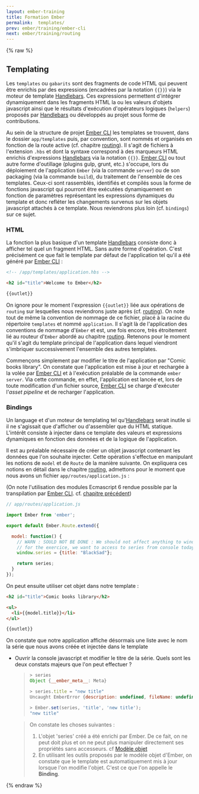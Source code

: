 ```yaml
---
layout: ember-training
title: Formation Ember
permalink:  templates/
prev: ember/training/ember-cli
next: ember/training/routing
---
```


{% raw %}

## Templating

Les ``templates`` ou ``gabarits`` sont des fragments de code HTML qui peuvent être enrichis par des expressions (encadrées par la notation ``{{}}``) via le moteur de template [Handlebars](handlebars). Ces expressions
permettent d'intégrer dynamiquement dans les fragments HTML la ou les valeurs d'objets javascript ainsi que le résultats d'exécution d'opérateurs logiques (``helpers``) proposés par
[Handlebars](handlebars) ou développés au projet sous forme de contributions.

Au sein de la structure de projet [Ember CLI](ember-cli) les templates se trouvent, dans le dossier ``app/templates`` puis, par convention, sont nommés et organisés en fonction de la route active (cf. chapitre [routing](../routing)).
Il s'agit de fichiers à l'extension ``.hbs`` et dont la syntaxe correspond à des marqueurs HTML enrichis d'expressions [Handlebars](handlebars) via la notation ``{{}}``. [Ember CLI](ember-cli) ou tout autre forme d'outillage
(plugins gulp, grunt, etc.) s'occupe, lors du déploiement de l'application ``Ember`` (via la commande ``server``) ou de son packaging (via la commande ``build``), du traitement de l'ensemble de ces templates. Ceux-ci
sont rassemblés, identifiés et compilés sous la forme de fonctions javascript qui pourront être exécutées dynamiquement en fonction de paramètres représentant les expressions dynamiques du template et donc refléter
les changements survenus sur les objets javascript attachés à ce template. Nous reviendrons plus loin (cf. ``bindings``) sur ce sujet.


### HTML

La fonction la plus basique d'un template [Handlebars](handlebars) consiste donc à afficher tel quel un fragment HTML. Sans autre forme d'opération. C'est précisément ce que fait le template par défaut de l'application
tel qu'il a été généré par [Ember CLI](ember-cli) :

```html
<!-- /app/templates/application.hbs -->

<h2 id="title">Welcome to Ember</h2>

{{outlet}}
```

On ignore pour le moment l'expression ``{{outlet}}`` liée aux opérations de ``routing`` sur lesquelles nous reviendrons juste après (cf. [routing](../routing)). On note tout de même la convention de nommage de ce fichier,
placé à la racine du répertoire ``templates`` et nommé ``application``. Il s'agit là de l'application des conventions de nommage d'``Ember`` et est, une fois encore, très étroitement lié au routeur d'``Ember`` abordé
au chapitre [routing](../routing). Retenons pour le moment qu'il s'agit du template principal de l'application dans lequel viendront s'imbriquer successivement l'ensemble des autres templates.

Commençons simplement par modifier le titre de l'application par "Comic books library". On constate que l'application est mise à jour et rechargée à la volée par [Ember CLI](ember-cli) et à l'exécution préalable de la
commande ``ember server``. Via cette commande, en effet, l'application est lancée et, lors de toute modification d'un fichier source, [Ember CLI](ember-cli) se charge d'exécuter l'*asset pipeline* et de recharger 
l'application.

### Bindings

Un language et d'un moteur de templating tel qu'[Handlebars](handlebars) serait inutile si il ne s'agissait que d'afficher ou d'assembler que du HTML statique. L'intérêt consiste à injecter dans ce template des valeurs
et expressions dynamiques en fonction des données et de la logique de l'application.

Il est au préalable nécessaire de créer un objet javascript contenant les données que l'on souhaite injecter. Cette opération s'effectue en manipulant les notions de ``model`` et de ``Route`` de la manière suivante.
On expliquera ces notions en détail dans le chapitre [routing](../routing), admettons pour le moment que nous avons un fichier ``app/routes/application.js`` :

(On note l'utilisation des modules Ecmascript 6 rendue possible par la transpilation par [Ember CLI](ember-cli). cf. [chapitre précédent](../ember-cli))
 
```javascript
// app/routes/application.js

import Ember from 'ember';

export default Ember.Route.extend({

  model: function() {
    // WARN : SOULD NOT BE DONE : We should not affect anything to windows but 
    // for the exercice, we want to access to series from console today
    window.series = {title: "BlackSad"};

    return series;
  }
});
```

On peut ensuite utiliser cet objet dans notre template : 

```html
<h2 id="title">Comic books library</h2>

<ul>
  <li>{{model.title}}</li>
</ul>

{{outlet}}
```

On constate que notre application affiche désormais une liste avec le nom la série que nous avons créée et injectée dans le template

* Ouvrir la console javascript et modifier le titre de la série. Quels sont les deux constats majeurs que l'on peut effectuer ?

    > ```javascript
    > > series
    > Object {__ember_meta__: Meta}
    > 
    > > series.title = "new title"
    > Uncaught EmberError {description: undefined, fileName: undefined, lineNumber: undefined, message: "Assertion Failed: You must use Ember.set() to set … `title` property (of [object Object]) to `test`.", name: "Error"…}
    >
    > > Ember.set(series, 'title', 'new title');
    > "new title"
    > ```
    
    > On constate les choses suivantes : 
    >
    > 1. L'objet 'series' créé a été enrichi par Ember. De ce fait, on ne peut doit plus et on ne peut plus manipuler directement ses propriétés sans accesseurs. cf [Modèle objet](../object-model)
    > 2. En utilisant les outils proposés par le modèle objet d'Ember, on constate que le template est automatiquement mis à jour lorsque l'on modifie l'objet. C'est ce que l'on appelle le **Binding**.

{% endraw %}

[handlebars]: http://handlebarsjs.com/
[ember-cli]: http://www.ember-cli.com/